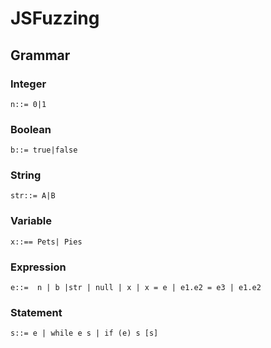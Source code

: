 # JSFuzzing

## Grammar 
### Integer 
    n::= 0|1
### Boolean 
    b::= true|false
### String 
    str::= A|B
### Variable 
    x::== Pets| Pies

### Expression 
    e::=  n | b |str | null | x | x = e | e1.e2 = e3 | e1.e2 
### Statement
    s::= e | while e s | if (e) s [s] 